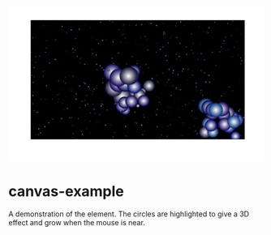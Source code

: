 ![Screenshot](/images/canvas-thumb.jpg)
# canvas-example
A demonstration of the <canvas> element. The circles are highlighted to give a 3D effect and grow when the mouse is near.


